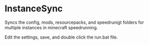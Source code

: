 # InstanceSync
Syncs the config, mods, resourcepacks, and speedrunigt folders for multiple instances in minecraft speedrunning.


Edit the settings, save, and double click the run.bat file.

